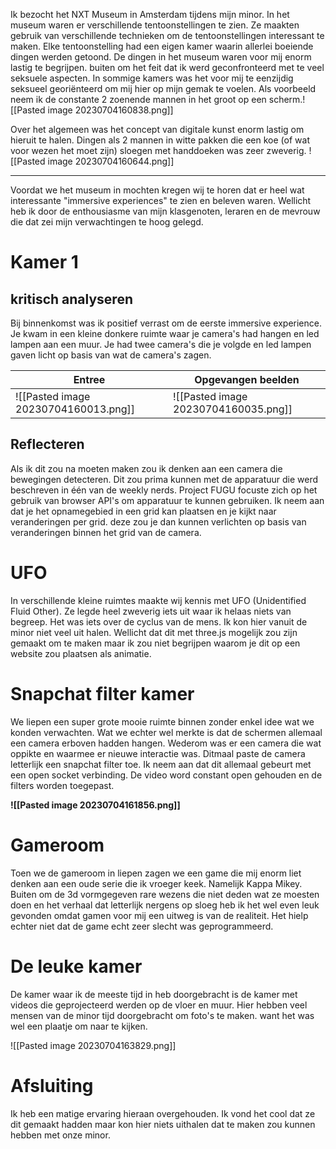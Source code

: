 Ik bezocht het NXT Museum in Amsterdam tijdens mijn minor. In het museum waren er verschillende tentoonstellingen te zien. Ze maakten gebruik van verschillende technieken om de tentoonstellingen interessant te maken. Elke tentoonstelling had een eigen kamer waarin allerlei boeiende dingen werden getoond. De dingen in het museum waren voor mij enorm lastig te begrijpen. buiten om het feit dat ik werd geconfronteerd met te veel seksuele aspecten. In sommige kamers was het voor mij te eenzijdig seksueel georiënteerd om mij hier op mijn gemak te voelen. 
Als voorbeeld neem ik de constante 2 zoenende mannen in het groot op een scherm.![[Pasted image 20230704160838.png]]

Over het algemeen was het concept van digitale kunst enorm lastig om hieruit te halen. Dingen als 2 mannen in witte pakken die een koe (of wat voor wezen het moet zijn) sloegen met handdoeken was zeer zweverig. ![[Pasted image 20230704160644.png]]
_____ 

Voordat we het museum in mochten kregen wij te horen dat er heel wat interessante "immersive experiences" te zien en beleven waren. Wellicht heb ik door de enthousiasme van mijn klasgenoten, leraren en de mevrouw die dat zei mijn verwachtingen te hoog gelegd.

# Kamer 1

## kritisch analyseren

Bij binnenkomst was ik positief verrast om de eerste immersive experience. Je kwam in een kleine donkere ruimte waar je camera's had hangen en led lampen aan een muur. Je had twee camera's die je volgde en led lampen gaven licht op basis van wat de camera's zagen. 

| Entree                               | Opgevangen beelden                   |
| ------------------------------------ | ------------------------------------ |
| ![[Pasted image 20230704160013.png]] | ![[Pasted image 20230704160035.png]] |

## Reflecteren

Als ik dit zou na moeten maken zou ik denken aan een camera die bewegingen detecteren. Dit zou prima kunnen met de apparatuur die werd beschreven in één van de weekly nerds. Project FUGU focuste zich op het gebruik van browser API's om apparatuur te kunnen gebruiken.
Ik neem aan dat je het opnamegebied in een grid kan plaatsen en je kijkt naar veranderingen per grid. deze zou je dan kunnen verlichten op basis van veranderingen binnen het grid van de camera.

# UFO
In verschillende kleine ruimtes maakte wij kennis met UFO (Unidentified Fluid Other). Ze legde heel zweverig iets uit waar ik helaas niets van begreep. Het was iets over de cyclus van de mens.
Ik kon hier vanuit de minor niet veel uit halen. Wellicht dat dit met three.js mogelijk zou zijn gemaakt om te maken maar ik zou niet begrijpen waarom je dit op een website zou plaatsen als animatie.

# Snapchat filter kamer
We liepen een super grote mooie ruimte binnen zonder enkel idee wat we konden verwachten. Wat we echter wel merkte is dat de schermen allemaal een camera erboven hadden hangen. Wederom was er een camera die wat oppikte en waarmee er nieuwe interactie was. Ditmaal paste de camera letterlijk een snapchat filter toe. 
Ik neem aan dat dit allemaal gebeurt met een open socket verbinding. De video word constant open gehouden en de filters worden toegepast.

**![[Pasted image 20230704161856.png]]**

# Gameroom
Toen we de gameroom in liepen zagen we een game die mij enorm liet denken aan een oude serie die ik vroeger keek. Namelijk Kappa Mikey. Buiten om de 3d vormgegeven rare wezens die niet deden wat ze moesten doen en het verhaal dat letterlijk nergens op sloeg heb ik het wel even leuk gevonden omdat gamen voor mij een uitweg is van de realiteit. Het hielp echter niet dat de game echt zeer slecht was geprogrammeerd.

# De leuke kamer
De kamer waar ik de meeste tijd in heb doorgebracht is de kamer met videos die geprojecteerd werden op de vloer en muur. Hier hebben veel mensen van de minor tijd doorgebracht om foto's te maken. want het was wel een plaatje om naar te kijken.

![[Pasted image 20230704163829.png]]

# Afsluiting
Ik heb een matige ervaring hieraan overgehouden. Ik vond het cool dat ze dit gemaakt hadden maar kon hier niets uithalen dat te maken zou kunnen hebben met onze minor. 
